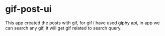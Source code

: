 # gif-post-ui
 This app created the posts with gif, for gif i have used giphy api, in app we can search any gif, it will get gif related to search query.
